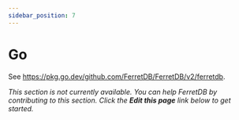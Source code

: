```yaml
---
sidebar_position: 7
---
```


# Go

See https://pkg.go.dev/github.com/FerretDB/FerretDB/v2/ferretdb.

_This section is not currently available.
You can help FerretDB by contributing to this section.
Click the **Edit this page** link below to get started._
